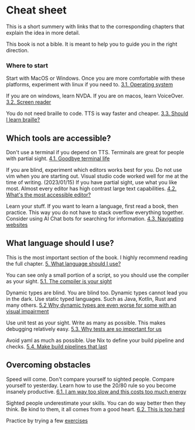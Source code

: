 # Cheat sheet

This is a short summery with links that to the corresponding chapters that explain the idea in more detail.

This book is not a bible. It is meant to help you to guide you in the right direction.

### Where to start

Start with MacOS or Windows.
Once you are more comfortable with these platforms, experiment with linux if you need to.
[3.1. Operating system](https://sempruijs.github.io/coding-with-eyes-closed/03-1-operating-system.html)

If you are on windows, learn NVDA.
If you are on macos, learn VoiceOver.
[3.2. Screen reader](https://sempruijs.github.io/coding-with-eyes-closed/03-2-screen-reader.html)

You do not need braille to code. TTS is way faster and cheaper.
[3.3. Should I learn braille?](https://sempruijs.github.io/coding-with-eyes-closed/03-3-braille.html)

## Which tools are accessible?

Don't use a terminal if you depend on TTS.
Terminals are great for people with partial sight.
[4.1. Goodbye terminal life](https://sempruijs.github.io/coding-with-eyes-closed/04-1-terminal.html)

If you are blind, experiment which editors works best for you. 
Do not use vim when you are starting out. Visual studio code worked well for me at the time of writing. (2023/01/15)
If you have partial sight, use what you like most.
Almost every editor has high contrast large text capabilities.
[4.2. What's the most accessible editor?](https://sempruijs.github.io/coding-with-eyes-closed/04-2-editor.html)

Learn your stuff. If you want to learn a language, first read a book, then practice.
This way you do not have to stack overflow everything together.
Consider using AI Chat bots for searching for information.
[4.3. Navigating websites](https://sempruijs.github.io/coding-with-eyes-closed/04-3-websites.html)

## What language should I use?

This is the most important section of the book. I highly recommend reading the full chapter.
[5. What language should I use?](https://sempruijs.github.io/coding-with-eyes-closed/05-0-language.html)

You can see only a small portion of a script, so you should use the compiler as your sight.
[5.1. The compiler is your sight](https://sempruijs.github.io/coding-with-eyes-closed/05-1-compiler.html)

Dynamic types are blind. You are blind too. Dynamic types cannot lead you in the dark.
Use static typed languages. Such as Java, Kotlin, Rust and many others.
[5.2 Why dynamic types are even worse for some with an visual impairment](https://sempruijs.github.io/coding-with-eyes-closed/05-2-dts.html)

Use unit test as your sight. Write as many as possible. 
This makes debugging relatively easy.
[5.3. Why tests are so important for us](https://sempruijs.github.io/coding-with-eyes-closed/05-3-test.html)

Avoid yaml as much as possible. Use Nix to define your build pipeline and checks.
[5.4. Make build pipelines that last](https://sempruijs.github.io/coding-with-eyes-closed/05-4-build-pipeline.html)

## Overcoming obstacles

Speed will come. Don't compare yourself to sighted people. Compare yourself to yesterday.
Learn how to use the 20/80 rule so you become insanely productive.
[6.1. I am way too slow and this costs too much energy](https://sempruijs.github.io/coding-with-eyes-closed/06-1-energy-slow.html)

Sighted people underestimate your skills. You can do way better then they think. Be kind to them, it all comes from a good heart.
[6.2. This is too hard](https://sempruijs.github.io/coding-with-eyes-closed/06-2-too-hard.html)

Practice by trying a few [exercises](https://sempruijs.github.io/coding-with-eyes-closed/07-0-exercises.html)
